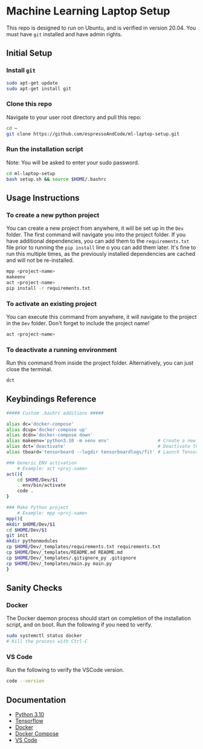 # Machine Learning Laptop Setup

This repo is designed to run on Ubuntu, and is verified in version 20.04. You must have `git` installed and have admin rights.

## Initial Setup
### Install `git`
```bash
sudo apt-get update
sudo apt-get install git
```

### Clone this repo

Navigate to your user root directory and pull this repo:
```bash
cd ~
git clone https://github.com/espressoAndCode/ml-laptop-setup.git
```

### Run the installation script

Note: You will be asked to enter your sudo password.
```bash
cd ml-laptop-setup
bash setup.sh && source $HOME/.bashrc
```

## Usage Instructions

### To create a new python project
You can create a new project from anywhere, it will be set up in the `Dev` folder. The first command will navigate you into the project folder. If you have additional dependencies, you can add them to the `requirements.txt` file prior to running the `pip install` line o you can add them later. It's fine to run this multiple times, as the previously installed dependencies are cached and will not be re-installed.
```bash
mpp <project-name>
makeenv
act <project-name>
pip install -r requirements.txt
```

### To activate an existing project
You can execute this command from anywhere, it will navigate to the project in the `Dev` folder. Don't forget to include the project name!
```bash
act <project-name>
```

### To deactivate a running environment
Run this command from inside the project folder. Alternatively, you can just close the terminal.
```bash
dct
```

## Keybindings Reference

```bash
##### Custom .bashrc additions #####

alias dc='docker-compose'
alias dcup='docker-compose up'
alias dcdn='docker-compose down'
alias makeenv='python3.10 -m venv env'                  # Create a new venv
alias dct='deactivate'                                  # Deactivate the virtual env
alias tboard='tensorboard --logdir tensorboardlogs/fit' # Launch Tensorboard

### Generic ENV activation
    # Example: act <proj-name>
act(){
    cd $HOME/Dev/$1
    . env/bin/activate
    code .
}

### Make Python project
    # Example: mpp <proj-name>
mpp(){
mkdir $HOME/Dev/$1
cd $HOME/Dev/$1
git init
mkdir pythonmodules
cp $HOME/Dev/_templates/requirements.txt requirements.txt 
cp $HOME/Dev/_templates/README.md README.md
cp $HOME/Dev/_templates/.gitignore_py .gitignore
cp $HOME/Dev/_templates/main.py main.py
}
```




## Sanity Checks

### Docker

The Docker daemon process should start on completion of the installation script, and on boot. Run the following if you need to verify. 
```bash
sudo systemctl status docker
# Kill the process with Ctrl-C
```


### VS Code

Run the following to verify the VSCode version.
```bash
code --version 
```

## Documentation

- [Python 3.10](https://docs.python.org/3/)
- [Tensorflow](https://www.tensorflow.org/)
- [Docker](https://docs.docker.com/)
- [Docker Compose](https://docs.docker.com/compose/)
- [VS Code](https://code.visualstudio.com/docs)

